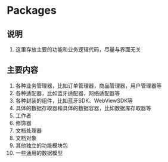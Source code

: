 #  Packages

## 说明
1. 这里存放主要的功能和业务逻辑代码，尽量与界面无关

## 主要内容
1. 各种业务管理器，比如订单管理器，商品管理器，用户管理器等
2. 各种适配器，比如蓝牙适配器，网络适配器等
3. 各种封装的组件，比如蓝牙SDK、WebViewSDK等
4. 具体的数据存取器和具体的数据容器，比如数据库存取器等
5. 工作者
6. 修饰器
7. 文档处理器
8. 文档对象
9. 其他独立的功能模块包
10. 一些通用的数据模型
